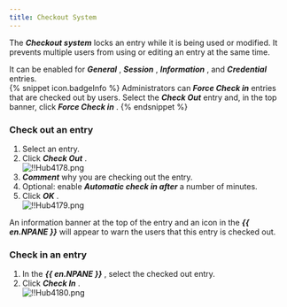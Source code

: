 ```yaml
---
title: Checkout System
---
```

The ***Checkout system*** locks an entry while it is being used or modified. It prevents multiple users from using or editing an entry at the same time.  

It can be enabled for ***General*** , ***Session*** , ***Information*** , and ***Credential*** entries.  
{% snippet icon.badgeInfo %} 
Administrators can ***Force Check in*** entries that are checked out by users. Select the ***Check Out*** entry and, in the top banner, click ***Force Check in*** . 
{% endsnippet %}
 
### Check out an entry 

1. Select an entry. 
1. Click ***Check Out*** .  
![!!Hub4178.png](/img/en/hub/Hub4178.png) 
1. ***Comment*** why you are checking out the entry. 
1. Optional: enable ***Automatic check in after*** a number of minutes. 
1. Click ***OK*** .  
![!!Hub4179.png](/img/en/hub/Hub4179.png)  

An information banner at the top of the entry and an icon in the ***{{ en.NPANE }}*** will appear to warn the users that this entry is checked out. 

### Check in an entry 

1. In the ***{{ en.NPANE }}*** , select the checked out entry. 
1. Click ***Check In*** .  
![!!Hub4180.png](/img/en/hub/Hub4180.png) 

